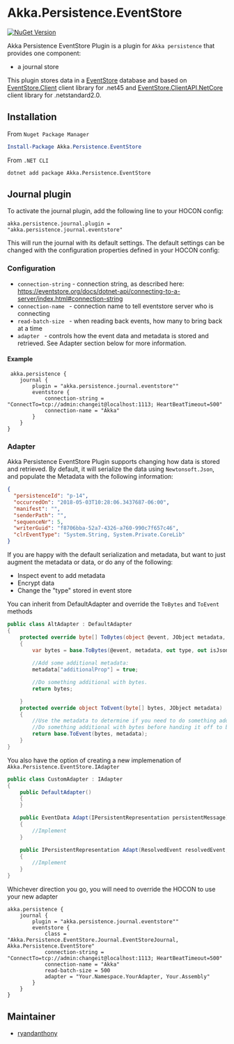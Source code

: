 # Akka.Persistence.EventStore 

[![NuGet Version](http://img.shields.io/nuget/v/Akka.Persistence.EventStore.svg?style=flat)](https://www.nuget.org/packages/Akka.Persistence.EventStore)

Akka Persistence EventStore Plugin is a plugin for `Akka persistence` that provides one component:
 - a journal store

This plugin stores data in a [EventStore](https://eventstore.org) database and based on [EventStore.Client](https://www.nuget.org/packages/EventStore.Client) client library for .net45 and  [EventStore.ClientAPI.NetCore](https://www.nuget.org/packages/EventStore.ClientAPI.NetCore) client library for .netstandard2.0.

## Installation
From `Nuget Package Manager`
```PowerShell
Install-Package Akka.Persistence.EventStore
```
From `.NET CLI`
```Shell
dotnet add package Akka.Persistence.EventStore
```

## Journal plugin
To activate the journal plugin, add the following line to your HOCON config:
```
akka.persistence.journal.plugin = "akka.persistence.journal.eventstore"
```
This will run the journal with its default settings. The default settings can be changed with the configuration properties defined in your HOCON config:

### Configuration
- `connection-string` - connection string, as described here: https://eventstore.org/docs/dotnet-api/connecting-to-a-server/index.html#connection-string
- `connection-name ` - connection name to tell eventstore server who is connecting
- `read-batch-size ` - when reading back events, how many to bring back at a time
- `adapter ` - controls how the event data and metadata is stored and retrieved. See Adapter section below for more information.

#### Example
```
 akka.persistence {
    journal {
        plugin = "akka.persistence.journal.eventstore""
        eventstore {
            connection-string = "ConnectTo=tcp://admin:changeit@localhost:1113; HeartBeatTimeout=500"
            connection-name = "Akka"
        }
    }
}
```
### Adapter

Akka Persistence EventStore Plugin supports changing how data is stored and retrieved. 
By default, it will serialize the data using ```Newtonsoft.Json```, and populate the Metadata with the following information:
```json
{
  "persistenceId": "p-14",
  "occurredOn": "2018-05-03T10:28:06.3437687-06:00",
  "manifest": "",
  "senderPath": "",
  "sequenceNr": 5,
  "writerGuid": "f8706bba-52a7-4326-a760-990c7f657c46",
  "clrEventType": "System.String, System.Private.CoreLib"
}
```

If you are happy with the default serialization and metadata, but want to just augment the metadata or data, or do any of the following:

- Inspect event to add metadata
- Encrypt data
- Change the "type" stored in event store

You can inherit from DefaultAdapter and override the ```ToBytes``` and ```ToEvent``` methods
```C#
public class AltAdapter : DefaultAdapter
{
    protected override byte[] ToBytes(object @event, JObject metadata, out string type, out bool isJson)
    {
        var bytes = base.ToBytes(@event, metadata, out type, out isJson);
        
        //Add some additional metadata:
        metadata["additionalProp"] = true;

        //Do something additional with bytes.
        return bytes;

    }
    protected override object ToEvent(byte[] bytes, JObject metadata)
    {
        //Use the metadata to determine if you need to do something additional to the data
        //Do something additional with bytes before handing it off to be deserialized.
        return base.ToEvent(bytes, metadata);
    }         
}
```

You also have the option of creating a new implemenation of ```Akka.Persistence.EventStore.IAdapter```

```C#
public class CustomAdapter : IAdapter
{
    public DefaultAdapter()
    {
    }

    public EventData Adapt(IPersistentRepresentation persistentMessage)
    {
        //Implement
    }

    public IPersistentRepresentation Adapt(ResolvedEvent resolvedEvent, Func<string, IActorRef> actorSelection = null)
    {
        //Implement
    }
}
```

Whichever direction you go, you will need to override the HOCON to use your new adapter
```
akka.persistence {
    journal {
        plugin = "akka.persistence.journal.eventstore""
        eventstore {
            class = "Akka.Persistence.EventStore.Journal.EventStoreJournal, Akka.Persistence.EventStore"
            connection-string = "ConnectTo=tcp://admin:changeit@localhost:1113; HeartBeatTimeout=500"
            connection-name = "Akka"
            read-batch-size = 500
            adapter = "Your.Namespace.YourAdapter, Your.Assembly"
        }
    }
}
```

## Maintainer
- [ryandanthony](https://github.com/ryandanthony)